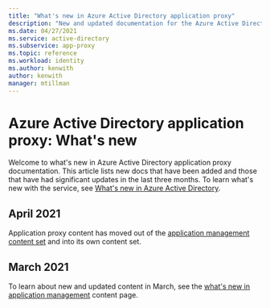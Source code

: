 ```yaml
---
title: "What's new in Azure Active Directory application proxy"
description: "New and updated documentation for the Azure Active Directory application proxy."
ms.date: 04/27/2021
ms.service: active-directory
ms.subservice: app-proxy
ms.topic: reference
ms.workload: identity
ms.author: kenwith
author: kenwith
manager: mtillman
---
```


# Azure Active Directory application proxy: What's new

Welcome to what's new in Azure Active Directory application proxy documentation. This article lists new docs that have been added and those that have had significant updates in the last three months. To learn what's new with the service, see [What's new in Azure Active Directory](../fundamentals/whats-new.md).

## April 2021

Application proxy content has moved out of the [application management content set](/azure/active-directory/manage-apps/) and into its own content set.

## March 2021

To learn about new and updated content in March, see the [what's new in application management](../manage-apps/whats-new-docs.md) content page.